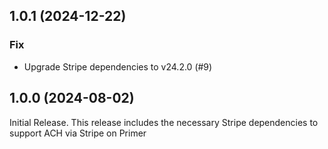 ## 1.0.1 (2024-12-22)

### Fix

- Upgrade Stripe dependencies to v24.2.0 (#9)

## 1.0.0 (2024-08-02)

Initial Release. This release includes the necessary Stripe dependencies to support ACH via Stripe on Primer
